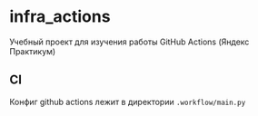 # infra_actions
Учебный проект для изучения работы GitHub Actions (Яндекс Практикум)

## CI
Конфиг github actions лежит в директории `.workflow/main.py`

